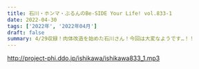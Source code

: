 ```yaml
---
title: 石川・ホンマ・ぶるんのBe-SIDE Your Life! vol.833-1
date: 2022-04-30
tags: ['2022年', '2022年04月']
draft: false
summary: 4/29収録！肉体改造を始めた石川さん！今回は大変なようです…！！
---
```


http://project-phi.ddo.jp/ishikawa/ishikawa833_1.mp3

